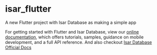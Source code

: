 # isar_flutter

A new Flutter project with Isar Database as making a simple app

For getting started with Flutter and Isar Database, view our
[online documentation](https://flutter.dev/docs), which offers tutorials,
samples, guidance on mobile development, and a full API reference.
And also checkout [Isar Database Official Docs](https://isar.dev/tutorials/quickstart.html)
